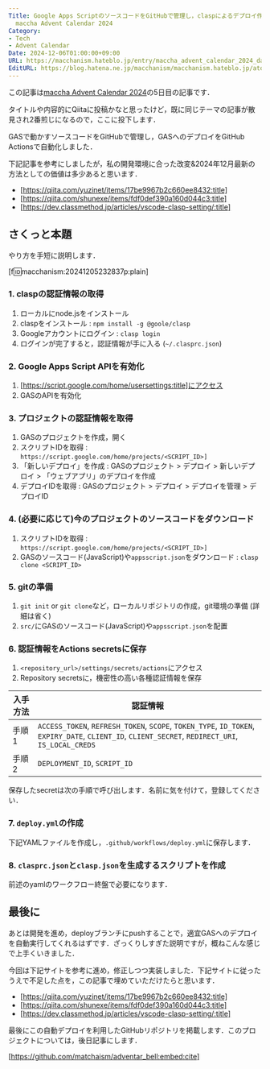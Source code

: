 ```yaml
---
Title: Google Apps ScriptのソースコードをGitHubで管理し，claspによるデプロイ作業をGitHub Actionsで自動化する /
  maccha Advent Calendar 2024
Category:
- Tech
- Advent Calendar
Date: 2024-12-06T01:00:00+09:00
URL: https://macchanism.hateblo.jp/entry/maccha_advent_calendar_2024_day5
EditURL: https://blog.hatena.ne.jp/macchanism/macchanism.hateblo.jp/atom/entry/6802418398309310586
---
```


この記事は[maccha Advent Calendar 2024](https://adventar.org/calendars/10199)の5日目の記事です．

タイトルや内容的にQiitaに投稿かなと思ったけど，既に同じテーマの記事が散見され2番煎じになるので，ここに投下します．

GASで動かすソースコードをGitHubで管理し，GASへのデプロイをGitHub Actionsで自動化しました．

<!-- more -->

下記記事を参考にしましたが，私の開発環境に合った改変&2024年12月最新の方法としての価値は多少あると思います．

* [https://qiita.com/yuzinet/items/17be9967b2c660ee8432:title]
* [https://qiita.com/shunexe/items/fdf0def390a160d044c3:title]
* [https://dev.classmethod.jp/articles/vscode-clasp-setting/:title]

## さくっと本題

やり方を手短に説明します．

[f:id:macchanism:20241205232837p:plain]

### 1. claspの認証情報の取得

1. ローカルにnode.jsをインストール
2. claspをインストール : `npm install -g @goole/clasp`
3. Googleアカウントにログイン : `clasp login`
4. ログインが完了すると，認証情報が手に入る (`~/.clasprc.json`)

### 2. Google Apps Script APIを有効化

1. [https://script.google.com/home/usersettings:title]にアクセス
2. GASのAPIを有効化

### 3. プロジェクトの認証情報を取得

1. GASのプロジェクトを作成，開く
2. スクリプトIDを取得 : `https://script.google.com/home/projects/<SCRIPT_ID>]`
3. 「新しいデプロイ」を作成 :  GASのプロジェクト > デプロイ > 新しいデプロイ > 「ウェブアプリ」のデプロイを作成
3. デプロイIDを取得 : GASのプロジェクト > デプロイ > デプロイを管理 > デプロイID

### 4. (必要に応じて)今のプロジェクトのソースコードをダウンロード

1. スクリプトIDを取得 : `https://script.google.com/home/projects/<SCRIPT_ID>]`
2. GASのソースコード(JavaScript)や`appsscript.json`をダウンロード : `clasp clone <SCRIPT_ID>`

### 5. gitの準備

1. `git init` or `git clone`など，ローカルリポジトリの作成，git環境の準備 (詳細は省く)
2. `src/`にGASのソースコード(JavaScript)や`appsscript.json`を配置

### 6. 認証情報をActions secretsに保存

1. `<repository_url>/settings/secrets/actions`にアクセス
2. Repository secretsに，機密性の高い各種認証情報を保存

|入手方法|認証情報|
|---|---|
|手順1|`ACCESS_TOKEN`, `REFRESH_TOKEN`, `SCOPE`, `TOKEN_TYPE`, `ID_TOKEN`, `EXPIRY_DATE`, `CLIENT_ID`, `CLIENT_SECRET`, `REDIRECT_URI`, `IS_LOCAL_CREDS`|
|手順2|`DEPLOYMENT_ID`, `SCRIPT_ID`|

保存したsecretは次の手順で呼び出します．名前に気を付けて，登録してください．

### 7. `deploy.yml`の作成

下記YAMLファイルを作成し，`.github/workflows/deploy.yml`に保存します．

<script src="https://gist.github.com/matchaism/d9ec93434bf5ba953dd6a8e23baa3f2e.js"></script>

### 8. `clasprc.json`と`clasp.json`を生成するスクリプトを作成

前述のyamlのワークフロー終盤で必要になります．

<script src="https://gist.github.com/matchaism/e626dcbaedc8b2bb4dc8db450aa55bc0.js"></script>

<script src="https://gist.github.com/matchaism/fedfe9f6178c3348ab550d247ddd3355.js"></script>

## 最後に

あとは開発を進め，deployブランチにpushすることで，適宜GASへのデプロイを自動実行してくれるはずです．ざっくりしすぎた説明ですが，概ねこんな感じで上手くいきました．

今回は下記サイトを参考に進め，修正しつつ実装しました．下記サイトに従ったうえで不足した点を，この記事で埋めていただけたらと思います．

* [https://qiita.com/yuzinet/items/17be9967b2c660ee8432:title]
* [https://qiita.com/shunexe/items/fdf0def390a160d044c3:title]
* [https://dev.classmethod.jp/articles/vscode-clasp-setting/:title]

最後にこの自動デプロイを利用したGitHubリポジトリを掲載します．このプロジェクトについては，後日記事にします．

[https://github.com/matchaism/adventar_bell:embed:cite]
